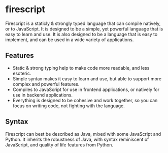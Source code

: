 # firescript

Firescript is a staticly & strongly typed language that can compile natively, or to JavaScript. It is designed to be a simple, yet powerful language that is easy to learn and use. It is also designed to be a language that is easy to implement, and can be used in a wide variety of applications.

## Features

- Static & strong typing help to make code more readable, and less esoteric.
- Simple syntax makes it easy to learn and use, but able to support more complex and powerful features.
- Compiles to JavaScript for use in frontend applications, or natively for use in backend applications.
- Everything is designed to be cohesive and work together, so you can focus on writing code, not fighting with the language.

## Syntax

Firescript can best be described as Java, mixed with some JavaScript and Python. It inherits the robustness of Java, with syntax reminiscent of JavaScript, and quality of life features from Python.